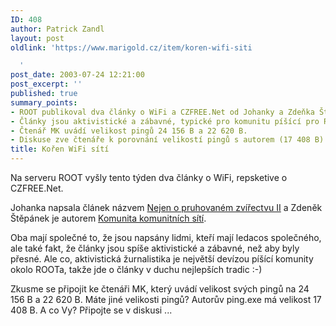 ```yaml
---
ID: 408
author: Patrick Zandl
layout: post
oldlink: 'https://www.marigold.cz/item/koren-wifi-siti

  '
post_date: 2003-07-24 12:21:00
post_excerpt: ''
published: true
summary_points:
- ROOT publikoval dva články o WiFi a CZFREE.Net od Johanky a Zdeňka Štěpánka.
- Články jsou aktivistické a zábavné, typické pro komunitu píšící pro ROOT.
- Čtenář MK uvádí velikost pingů 24 156 B a 22 620 B.
- Diskuse zve čtenáře k porovnání velikostí pingů s autorem (17 408 B).
title: Kořen WiFi sítí
---
```


<p>
Na serveru ROOT vyšly tento týden dva články o WiFi, repsketive o CZFREE.Net. </p>

<p>
Johanka napsala článek názvem <A href="http://www.root.cz/clanek/1738">Nejen o pruhovaném zvířectvu II</A>&#160;a Zdeněk Štěpánek je autorem <A href="http://www.root.cz/clanek/1745">Komunita komunitních sítí</A>.</p>

<p>
Oba mají společné to, že jsou napsány lidmi, kteří mají ledacos společného, ale také fakt, že články jsou spíše aktivistické a zábavné, než aby byly přesné. Ale co, aktivistická žurnalistika je největší devízou píšící komunity okolo ROOTa, takže jde o články v duchu nejlepších tradic :-)</p>

<p>
Zkusme se připojit ke čtenáři MK, který uvádí velikost svých pingů na 24 156 B a&#160;22 620 B. Máte jiné velikosti pingů? Autorův ping.exe má velikost 17 408 B. A co Vy? Připojte se v diskusi ...</p>